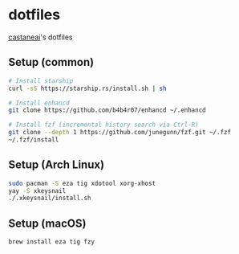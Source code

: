 # dotfiles

[castaneai](https://github.com/castaneai)'s dotfiles


## Setup (common)

```sh
# Install starship
curl -sS https://starship.rs/install.sh | sh

# Install enhancd
git clone https://github.com/b4b4r07/enhancd ~/.enhancd

# Install fzf (incremental history search via Ctrl-R)
git clone --depth 1 https://github.com/junegunn/fzf.git ~/.fzf
~/.fzf/install
```

## Setup (Arch Linux)

```sh
sudo pacman -S eza tig xdotool xorg-xhost
yay -S xkeysnail
./.xkeysnail/install.sh
```

## Setup (macOS)

```sh
brew install eza tig fzy
```
